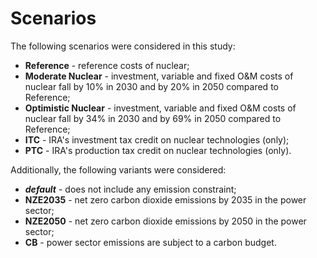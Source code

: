 # Scenarios

The following scenarios were considered in this study:
- **Reference** - reference costs of nuclear;
- **Moderate Nuclear** - investment, variable and fixed O&M costs of nuclear fall by 10% in 2030 and by 20% in 2050 compared to Reference;
- **Optimistic Nuclear** - investment, variable and fixed O&M costs of nuclear fall by 34% in 2030 and by 69% in 2050 compared to Reference;
- **ITC** - IRA's investment tax credit on nuclear technologies (only);
- **PTC** - IRA's production tax credit on nuclear technologies (only).

Additionally, the following variants were considered:
- _**default**_ - does not include any emission constraint;
- **NZE2035** - net zero carbon dioxide emissions by 2035 in the power sector;
- **NZE2050** - net zero carbon dioxide emissions by 2050 in the power sector;
- **CB** - power sector emissions are subject to a carbon budget.
